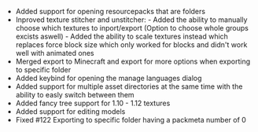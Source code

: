 - Added support for opening resourcepacks that are folders
- Inproved texture stitcher and unstitcher:
      - Added the ability to manually choose which textures to inport/export (Option to choose whole groups
      excists aswell)
      - Added the ability to scale textures instead which replaces force block size which only
      worked for blocks and didn't work well with animated ones
- Merged export to Minecraft and export for more options when exporting to specific folder
- Added keybind for opening the manage languages dialog
- Added support for multiple asset directories at the same time with the ability to easly switch between them
- Added fancy tree support for 1.10 - 1.12 textures
- Added support for editing models
- Fixed #122 Exporting to specific folder having a packmeta number of 0